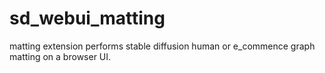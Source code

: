 # sd_webui_matting
matting extension performs stable diffusion human or e_commence graph matting on a browser UI.
